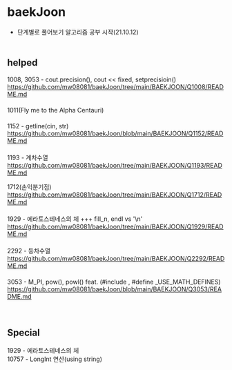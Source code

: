 # baekJoon
- 단계별로 풀어보기 알고리즘 공부 시작(21.10.12)
　  
   　  
## helped
1008, 3053 - cout.precision(), cout << fixed, setprecisioin()  
https://github.com/mw08081/baekJoon/tree/main/BAEKJOON/Q1008/README.md  
　  
1011(Fly me to the Alpha Centauri)  
　  
1152 - getline(cin, str)  
https://github.com/mw08081/baekJoon/blob/main/BAEKJOON/Q1152/README.md  
　  
1193 - 계차수열   
https://github.com/mw08081/baekJoon/tree/main/BAEKJOON/Q1193/README.md  

1712(손익분기점)  
https://github.com/mw08081/baekJoon/tree/main/BAEKJOON/Q1712/README.md  
  　  
1929 - 에라토스테네스의 체 +++ fill_n, endl vs '\n'  
https://github.com/mw08081/baekJoon/tree/main/BAEKJOON/Q1929/README.md  
  　  
2292 - 등차수열  
https://github.com/mw08081/baekJoon/tree/main/BAEKJOON/Q2292/README.md  
  　  
3053 - M_PI, pow(), powl() feat. (#include <cmath>, #define _USE_MATH_DEFINES)
https://github.com/mw08081/baekJoon/blob/main/BAEKJOON/Q3053/README.md  
   
　  
## Special
1929  - 에라토스테네스의 체  
10757 - LongInt 연산(using string)   

